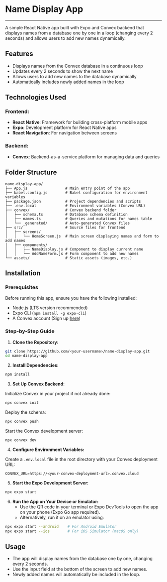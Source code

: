 
# Name Display App

---

A simple React Native app built with Expo and Convex backend that displays names from a database one by one in a loop (changing every 2 seconds) and allows users to add new names dynamically.

## Features

- Displays names from the Convex database in a continuous loop
- Updates every 2 seconds to show the next name
- Allows users to add new names to the database dynamically
- Automatically includes newly added names in the loop


## Technologies Used

### Frontend:

- **React Native**: Framework for building cross-platform mobile apps
- **Expo**: Development platform for React Native apps
- **React Navigation**: For navigation between screens


### Backend:

- **Convex**: Backend-as-a-service platform for managing data and queries


## Folder Structure

```
name-display-app/
├── App.js                 # Main entry point of the app
├── babel.config.js        # Babel configuration for environment variables
├── package.json           # Project dependencies and scripts
├── .env.local             # Environment variables (Convex URL)
├── convex/                # Convex backend folder
│   ├── schema.ts          # Database schema definition
│   ├── names.ts           # Queries and mutations for names table
│   └── _generated/        # Auto-generated Convex files
├── src/                   # Source files for frontend
│   ├── screens/
│   │   └── HomeScreen.js  # Main screen displaying names and form to add names
│   ├── components/
│   │   ├── NameDisplay.js # Component to display current name
│   │   └── AddNameForm.js # Form component to add new names
└── assets/                # Static assets (images, etc.)
```


## Installation

### Prerequisites

Before running this app, ensure you have the following installed:

- Node.js (LTS version recommended)
- Expo CLI (`npm install -g expo-cli`)
- A Convex account (Sign up [here](https://www.convex.dev/))


### Step-by-Step Guide

1. **Clone the Repository:**

```bash
git clone https://github.com/<your-username>/name-display-app.git
cd name-display-app
```

2. **Install Dependencies:**

```bash
npm install
```

3. **Set Up Convex Backend:**

Initialize Convex in your project if not already done:

```bash
npx convex init
```

Deploy the schema:

```bash
npx convex push
```

Start the Convex development server:

```bash
npx convex dev
```

4. **Configure Environment Variables:**

Create a `.env.local` file in the root directory with your Convex deployment URL:

```
CONVEX_URL=https://<your-convex-deployment-url>.convex.cloud
```

5. **Start the Expo Development Server:**

```bash
npx expo start
```

6. **Run the App on Your Device or Emulator:**
    - Use the QR code in your terminal or Expo DevTools to open the app on your phone (Expo Go app required).
    - Alternatively, run it on an emulator using:

```bash
npx expo start --android    # For Android Emulator
npx expo start --ios        # For iOS Simulator (macOS only)
```


## Usage

- The app will display names from the database one by one, changing every 2 seconds.
- Use the input field at the bottom of the screen to add new names.
- Newly added names will automatically be included in the loop.

